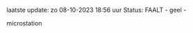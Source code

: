 laatste update: 
zo 08-10-2023 18:56   uur 
Status: FAALT - geel - 
<div class="service Y">microstation</div>